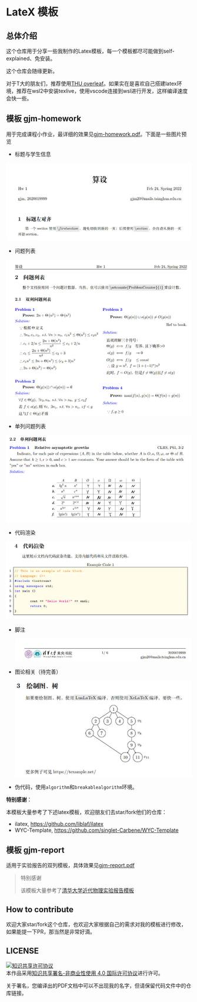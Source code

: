 # LateX 模板

## 总体介绍

这个仓库用于分享一些我制作的Latex模板，每一个模板都尽可能做到self-explained、免安装。

这个仓库会随缘更新。

对于T大的朋友们，推荐使用[THU overleaf](https://overleaf.tsinghua.edu.cn)。如果实在是喜欢自己搭建latex环境，推荐在wsl2中安装texlive，使用vscode连接到wsl进行开发，这样编译速度会快一些。



## 模板 gjm-homework

用于完成课程小作业，最详细的效果见[gjm-homework.pdf](gjm-homework/gjm-homework.pdf)。下面是一些图片预览

* 标题与学生信息

<img src="./img/gjm-hw-1.jpg" style="zoom:67%;" />

* 问题列表

<img src="./img/gjm-hw-3.jpg" style="zoom:67%;" />

* 单列问题列表

<img src="./img/gjm-hw-4.jpg" style="zoom:67%;" />

* 代码渲染

<img src="./img/gjm-hw-5.jpg" style="zoom:67%;" />

* 脚注

  <img src="./img/gjm-hw-2.jpg" style="zoom:67%;" />

* 图论相关（待完善）

  <img src="./img/gjm-hw-6.jpg" style="zoom:80%;" />
  
* 伪代码，使用`algorithm`和`breakablealgorithm`环境。

**特别感谢**：

本模板大量参考了下述latex模板，欢迎朋友们去star/fork他们的仓库：

* ilatex, https://github.com/liblaf/ilatex
* WYC-Template, https://github.com/singlet-Carbene/WYC-Template





## 模板 gjm-report

适用于实验报告的双列模板，具体效果见[gjm-report.pdf](./gjm-report/gjm-report.pdf)



> 特别感谢
>
> 该模板大量参考了[清华大学近代物理实验报告模板](https://overleaf.tsinghua.edu.cn/read/znfyzmsnhzxj)



## How to contribute

欢迎大家star/fork这个仓库，也欢迎大家根据自己的需求对我的模板进行修改，如果能提一下PR，那当然是非常好滴。



## LICENSE

<a rel="license" href="http://creativecommons.org/licenses/by-nc/4.0/"><img alt="知识共享许可协议" style="border-width:0" src="https://i.creativecommons.org/l/by-nc/4.0/88x31.png" /></a><br />本作品采用<a rel="license" href="http://creativecommons.org/licenses/by-nc/4.0/">知识共享署名-非商业性使用 4.0 国际许可协议</a>进行许可。



关于署名，您编译出的PDF文档中可以不出现我的名字，但请保留代码文件中的仓库链接。